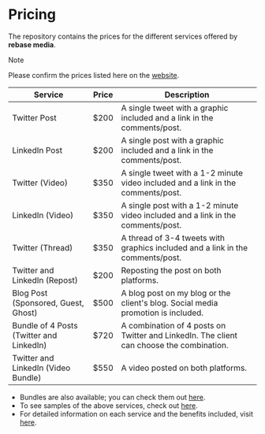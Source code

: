 # Pricing

The repository contains the prices for the different services offered by **rebase media**.

> [!NOTE]
> Please confirm the prices listed here on the [website](services.pradumnasaraf.dev).

| Service | Price | Description |
| --- | --- | --- |
| Twitter Post | $200 | A single tweet with a graphic included and a link in the comments/post. |
| LinkedIn Post | $200 | A single post with a graphic included and a link in the comments/post. |
| Twitter (Video) | $350 | A single tweet with a 1-2 minute video included and a link in the comments/post. |
| LinkedIn (Video) | $350 | A single post with a 1-2 minute video included and a link in the comments/post. |
| Twitter (Thread) | $350 | A thread of 3-4 tweets with graphics included and a link in the comments/post. |
| Twitter and LinkedIn (Repost) | $200 | Reposting the post on both platforms. |
| Blog Post (Sponsored, Guest, Ghost) | $500 | A blog post on my blog or the client's blog. Social media promotion is included. |
| Bundle of 4 Posts (Twitter and LinkedIn) | $720 | A combination of 4 posts on Twitter and LinkedIn. The client can choose the combination. |
| Twitter and LinkedIn (Video Bundle) | $550 | A video posted on both platforms. |

- Bundles are also available; you can check them out [here](https://pradumnasaraf.dev/services/bundle/).
- To see samples of the above services, check out [here](https://github.com/rebasemedia/Samples).
- For detailed information on each service and the benefits included, visit [here](https://github.com/rebasemedia/Services).
